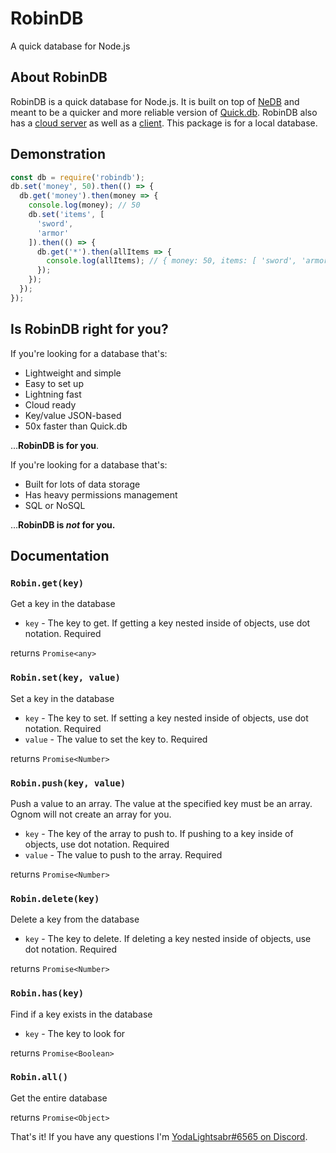 # RobinDB
A quick database for Node.js
## About RobinDB
RobinDB is a quick database for Node.js. It is built on top of [NeDB](https://github.com/louischatriot/nedb/) and meant to be a quicker and more reliable version of [Quick.db](https://github.com/lorencerri/quick.db). RobinDB also has a [cloud server](https://npmjs.com/package/robindb-server) as well as a [client](https://npmjs.com/package/robindb-client). This package is for a local database.

## Demonstration
```js
const db = require('robindb');
db.set('money', 50).then(() => {
  db.get('money').then(money => {
    console.log(money); // 50
    db.set('items', [
      'sword',
      'armor'
    ]).then(() => {
      db.get('*').then(allItems => {
        console.log(allItems); // { money: 50, items: [ 'sword', 'armor' ] }
      });
    });
  });
});
```

## Is RobinDB right for you?
If you're looking for a database that's:
 - Lightweight and simple
 - Easy to set up
 - Lightning fast
 - Cloud ready
 - Key/value JSON-based
 - 50x faster than Quick.db

...**RobinDB is for you**.

If you're looking for a database that's:
 - Built for lots of data storage
 - Has heavy permissions management
 - SQL or NoSQL

...**RobinDB is *not* for you.**

## Documentation

### `Robin.get(key)`
Get a key in the database
 - `key` - The key to get. If getting a key nested inside of objects, use dot notation. Required

returns `Promise<any>`

### `Robin.set(key, value)`
Set a key in the database
 - `key` - The key to set. If setting a key nested inside of objects, use dot notation. Required
 - `value` - The value to set the key to. Required

returns `Promise<Number>`

### `Robin.push(key, value)`
Push a value to an array. The value at the specified key must be an array. Ognom will not create an array for you.
 - `key` - The key of the array to push to. If pushing to a key inside of objects, use dot notation. Required
 - `value` - The value to push to the array. Required

returns `Promise<Number>`


### `Robin.delete(key)`
Delete a key from the database
 - `key` - The key to delete. If deleting a key nested inside of objects, use dot notation. Required

returns `Promise<Number>`


### `Robin.has(key)`
Find if a key exists in the database
 - `key` - The key to look for

returns `Promise<Boolean>`


### `Robin.all()`
Get the entire database

returns `Promise<Object>`

That's it! If you have any questions I'm [YodaLightsabr#6565 on Discord](https://discord.gg/M8YY32acjm).
